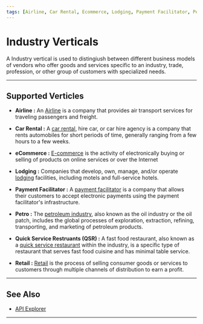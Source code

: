 ```yaml
---
tags: [Airline, Car Rental, Ecommerce, Lodging, Payment Facilitator, Petro, Quick Service Restaurants, Retail]
---
```


# Industry Verticals

A Industry vertical is used to distingiush between different business models of vendors who offer goods and services specific to an industry, trade, profession, or other group of customers with specialized needs.

---

## Supported Verticles

- **Airline :** An [Airline](?path=docs/Resources/Guides/Industry-Verticals/Airline.md) is a company that provides air transport services for traveling passengers and freight.

- **Car Rental :** A [car rental](?path=docs/Resources/Guides/Industry-Verticals/Car-Rental.md), hire car, or car hire agency is a company that rents automobiles for short periods of time, generally ranging from a few hours to a few weeks.

- **eCommerce :** [E-commerce](?path=docs/Resources/Guides/Industry-Verticals/eCommerce.md) is the activity of electronically buying or selling of products on online services or over the Internet

- **Lodging :** Companies that develop, own, manage, and/or operate [lodging](?path=docs/Resources/Guides/Industry-Verticals/Lodging.md) facilities, including motels and full-service hotels.

- **Payment Facilitator :** A [payment facilitator](?path=docs/Resources/Guides/Industry-Verticals/Payment-Faciliator.md) is a company that allows their customers to accept electronic payments using the payment facilitator's infrastructure.

- **Petro :** The [petroleum industry](?path=docs/Resources/Guides/Industry-Verticals/Petro.md), also known as the oil industry or the oil patch, includes the global processes of exploration, extraction, refining, transporting, and marketing of petroleum products. 

- **Quick Service Restruants (QSR) :** A fast food restaurant, also known as a [quick service restaurant](?path=docs/Resources/Guides/Industry-Verticals/QSR.md) within the industry, is a specific type of restaurant that serves fast food cuisine and has minimal table service.

- **Retail :** [Retail](?path=docs/Resources/Guides/Industry-Verticals/Retail.md) is the process of selling consumer goods or services to customers through multiple channels of distribution to earn a profit.

---

## See Also

- [API Explorer](../api/?type=post&path=/payments/v1/accounts/verification)

---
